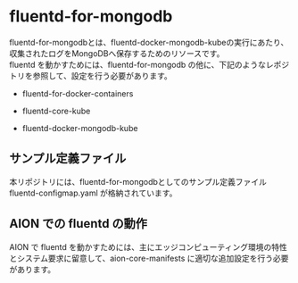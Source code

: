 # fluentd-for-mongodb

fluentd-for-mongodbとは、fluentd-docker-mongodb-kubeの実行にあたり、収集されたログをMongoDBへ保存するためのリソースです。  
fluentd を動かすためには、fluentd-for-mongodb の他に、下記のようなレポジトリを参照して、設定を行う必要があります。  

* fluentd-for-docker-containers  

* fluentd-core-kube  

* fluentd-docker-mongodb-kube   

## サンプル定義ファイル

本リポジトリには、fluentd-for-mongodbとしてのサンプル定義ファイル fluentd-configmap.yaml が格納されています。

## AION での fluentd の動作  
AION で fluentd を動かすためには、主にエッジコンピューティング環境の特性とシステム要求に留意して、aion-core-manifests に適切な追加設定を行う必要があります。